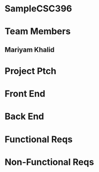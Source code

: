 # SampleCSC396

# Team Members

## Mariyam Khalid

# Project Ptch

# Front End

# Back End

# Functional Reqs

# Non-Functional Reqs
